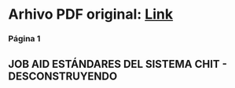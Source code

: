 # Arhivo PDF original: [Link](https://github.com/eduard432/traduccion-mixato/blob/main/documentos/Job%20Aid%20-%20Chit%20Standards.pdf)


### Página 1
## JOB AID ESTÁNDARES DEL SISTEMA CHIT - DESCONSTRUYENDO

